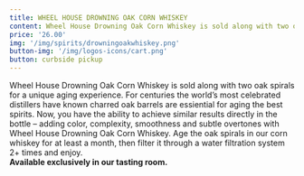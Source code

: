 ```yaml
---
title: WHEEL HOUSE DROWNING OAK CORN WHISKEY
content: Wheel House Drowning Oak Corn Whiskey is sold along with two oak spirals for a unique aging experience. For centuries the world’s most celebrated distillers have known charred oak barrels are essiential for aging the best spirits. Now, you have the ability to achieve similar results directly in the bottle – adding color, complexity, smoothness and subtle overtones with Wheel House Drowning Oak Corn Whiskey. Age the oak spirals in our corn whiskey for at least a month, then filter it through a water filtration system 2+ times and enjoy.
price: '26.00'
img: '/img/spirits/drowningoakwhiskey.png'
button-img: '/img/logos-icons/cart.png'
button: curbside pickup
---
```

Wheel House Drowning Oak Corn Whiskey is sold along with two oak spirals for a unique aging experience. For centuries the world’s most celebrated distillers have known charred oak barrels are essiential for aging the best spirits. Now, you have the ability to achieve similar results directly in the bottle – adding color, complexity, smoothness and subtle overtones with Wheel House Drowning Oak Corn Whiskey. Age the oak spirals in our corn whiskey for at least a month, then filter it through a water filtration system 2+ times and enjoy.
<br> <b>Available exclusively in our tasting room.</b>